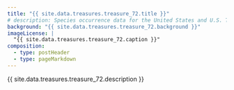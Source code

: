 ```yaml
---
title: "{{ site.data.treasures.treasure_72.title }}"
# description: Species occurrence data for the United States and U.S. Territories.
background: "{{ site.data.treasures.treasure_72.background }}"
imageLicense: |
  "{{ site.data.treasures.treasure_72.caption }}"
composition:
  - type: postHeader
  - type: pageMarkdown
---
```


{{ site.data.treasures.treasure_72.description }}